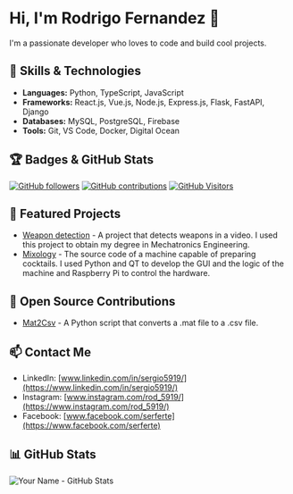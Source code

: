 # Hi, I'm Rodrigo Fernandez 👋

I'm a passionate developer who loves to code and build cool projects.

## 🚀 Skills & Technologies

- **Languages:** Python, TypeScript, JavaScript
- **Frameworks:** React.js, Vue.js, Node.js, Express.js, Flask, FastAPI, Django
- **Databases:** MySQL, PostgreSQL, Firebase
- **Tools:** Git, VS Code, Docker, Digital Ocean

## 🏆 Badges & GitHub Stats

[![GitHub followers](https://img.shields.io/github/followers/Rod5919?style=social)](https://github.com/Rod5919)
[![GitHub contributions](https://img.shields.io/github/commit-activity/m/Rod5919/mat2csv)](https://github.com/Rod5919/mat2csv)
[![GitHub Visitors](https://visitcount.itsvg.in/api?id=Rod5919&label=Profile%20Views&color=1&icon=1)](https://visitcount.itsvg.in)

## 🔨 Featured Projects

- [Weapon detection](https://github.com/Coding-Rod/crime_detection) - A project that detects weapons in a video. I used this project to obtain my degree in Mechatronics Engineering.
- [Mixology](https://github.com/Coding-Rod/mixology) - The source code of a machine capable of preparing cocktails. I used Python and QT to develop the GUI and the logic of the machine and Raspberry Pi to control the hardware.

## 🌱 Open Source Contributions

- [Mat2Csv](https://www.github.com/Rod5919/mat2csv) - A Python script that converts a .mat file to a .csv file.

## 📫 Contact Me

- LinkedIn: [www.linkedin.com/in/sergio5919/](https://www.linkedin.com/in/sergio5919/)
- Instagram: [www.instagram.com/rod_5919/](https://www.instagram.com/rod_5919/)
- Facebook: [www.facebook.com/serferte](https://www.facebook.com/serferte)

## 📊 GitHub Stats

![Your Name - GitHub Stats](https://github-readme-stats.vercel.app/api?username=Coding-Rod&rank_icon=github&theme=dracula)
